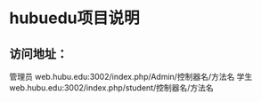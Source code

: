 # hubuedu项目说明
## 访问地址：
管理员 
web.hubu.edu:3002/index.php/Admin/控制器名/方法名
学生
web.hubu.edu:3002/index.php/student/控制器名/方法名

